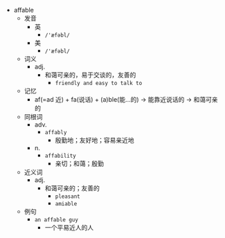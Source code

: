 - affable
  - 发音
    - 英
      - `/'æfəbl/`
    - 美
      - `/'æfəbl/`
  - 词义
    - adj.
      - 和蔼可亲的，易于交谈的，友善的
        - `friendly and easy to talk to`
  - 记忆
    - af(=ad 近) + fa(说话) + (a)ble(能…的) → 能靠近说话的 → 和蔼可亲的
  - 同根词
    - adv.
      - `affably`
        - 殷勤地；友好地；容易亲近地
    - n.
      - `affability`
        - 亲切；和蔼；殷勤
  - 近义词
    - adj.
      - 和蔼可亲的；友善的
        - `pleasant`
        - `amiable`
  - 例句
    - `an affable guy`
      - 一个平易近人的人

